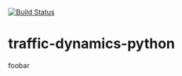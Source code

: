 [![Build Status](https://travis-ci.org/codeformuenster/traffic-dynamics-python.svg?branch=master)](https://travis-ci.org/codeformuenster/traffic-dynamics-python)

# traffic-dynamics-python


foobar